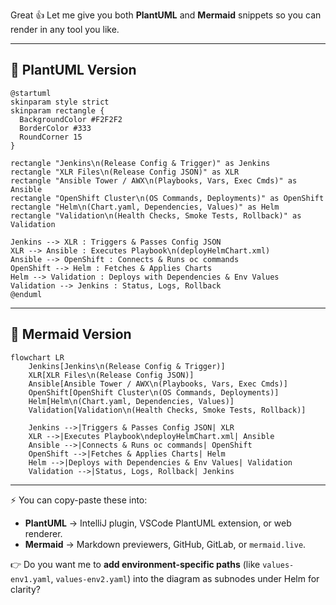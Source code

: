 Great 👍 Let me give you both **PlantUML** and **Mermaid** snippets so you can render in any tool you like.

---

## 🌱 **PlantUML Version**

```plantuml
@startuml
skinparam style strict
skinparam rectangle {
  BackgroundColor #F2F2F2
  BorderColor #333
  RoundCorner 15
}

rectangle "Jenkins\n(Release Config & Trigger)" as Jenkins
rectangle "XLR Files\n(Release Config JSON)" as XLR
rectangle "Ansible Tower / AWX\n(Playbooks, Vars, Exec Cmds)" as Ansible
rectangle "OpenShift Cluster\n(OS Commands, Deployments)" as OpenShift
rectangle "Helm\n(Chart.yaml, Dependencies, Values)" as Helm
rectangle "Validation\n(Health Checks, Smoke Tests, Rollback)" as Validation

Jenkins --> XLR : Triggers & Passes Config JSON
XLR --> Ansible : Executes Playbook\n(deployHelmChart.xml)
Ansible --> OpenShift : Connects & Runs oc commands
OpenShift --> Helm : Fetches & Applies Charts
Helm --> Validation : Deploys with Dependencies & Env Values
Validation --> Jenkins : Status, Logs, Rollback
@enduml
```

---

## 🐋 **Mermaid Version**

```mermaid
flowchart LR
    Jenkins[Jenkins\n(Release Config & Trigger)]
    XLR[XLR Files\n(Release Config JSON)]
    Ansible[Ansible Tower / AWX\n(Playbooks, Vars, Exec Cmds)]
    OpenShift[OpenShift Cluster\n(OS Commands, Deployments)]
    Helm[Helm\n(Chart.yaml, Dependencies, Values)]
    Validation[Validation\n(Health Checks, Smoke Tests, Rollback)]

    Jenkins -->|Triggers & Passes Config JSON| XLR
    XLR -->|Executes Playbook\ndeployHelmChart.xml| Ansible
    Ansible -->|Connects & Runs oc commands| OpenShift
    OpenShift -->|Fetches & Applies Charts| Helm
    Helm -->|Deploys with Dependencies & Env Values| Validation
    Validation -->|Status, Logs, Rollback| Jenkins
```

---

⚡ You can copy-paste these into:

* **PlantUML** → IntelliJ plugin, VSCode PlantUML extension, or web renderer.
* **Mermaid** → Markdown previewers, GitHub, GitLab, or `mermaid.live`.

👉 Do you want me to **add environment-specific paths** (like `values-env1.yaml`, `values-env2.yaml`) into the diagram as subnodes under Helm for clarity?
